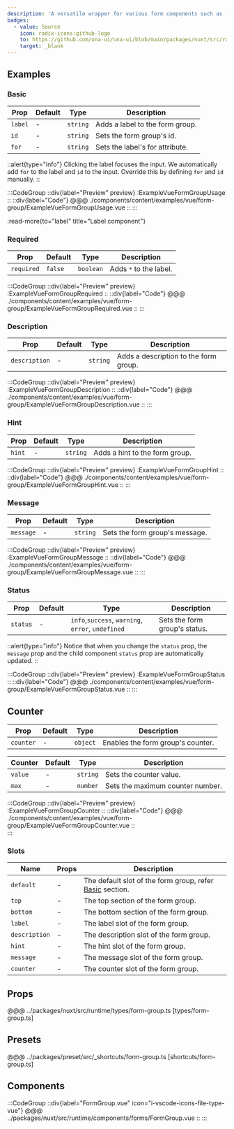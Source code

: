 ```yaml
---
description: 'A versatile wrapper for various form components such as `Input`, `Textarea`, `Select`, and more. It offers a comprehensive set of features, including label, description, hint, message, status, and others.'
badges:
  - value: Source
    icon: radix-icons:github-logo
    to: https://github.com/una-ui/una-ui/blob/main/packages/nuxt/src/runtime/components/forms/FormGroup.vue
    target: _blank
---
```


## Examples

### Basic

| Prop    | Default | Type     | Description                     |
| ------- | ------- | -------- | ------------------------------- |
| `label` | -       | `string` | Adds a label to the form group. |
| `id`    | -       | `string` | Sets the form group's id.       |
| `for`   | -       | `string` | Sets the label's for attribute. |

::alert{type="info"}
  Clicking the label focuses the input. We automatically add `for` to the label and `id` to the input. Override this by defining `for` and `id` manually.
::

:::CodeGroup
::div{label="Preview" preview}
  :ExampleVueFormGroupUsage
::
::div{label="Code"}
@@@ ./components/content/examples/vue/form-group/ExampleVueFormGroupUsage.vue
::
:::

:read-more{to="label" title="Label component"}

### Required

| Prop       | Default | Type      | Description            |
| ---------- | ------- | --------- | ---------------------- |
| `required` | `false` | `boolean` | Adds `*` to the label. |

:::CodeGroup
::div{label="Preview" preview}
  :ExampleVueFormGroupRequired
::
::div{label="Code"}
@@@ ./components/content/examples/vue/form-group/ExampleVueFormGroupRequired.vue
::
:::

### Description

| Prop          | Default | Type     | Description                           |
| ------------- | ------- | -------- | ------------------------------------- |
| `description` | -       | `string` | Adds a description to the form group. |

:::CodeGroup
::div{label="Preview" preview}
  :ExampleVueFormGroupDescription
::
::div{label="Code"}
@@@ ./components/content/examples/vue/form-group/ExampleVueFormGroupDescription.vue
::
:::

### Hint

| Prop   | Default | Type     | Description                    |
| ------ | ------- | -------- | ------------------------------ |
| `hint` | -       | `string` | Adds a hint to the form group. |

:::CodeGroup
::div{label="Preview" preview}
  :ExampleVueFormGroupHint
::
::div{label="Code"}
@@@ ./components/content/examples/vue/form-group/ExampleVueFormGroupHint.vue
::
:::

### Message

| Prop      | Default | Type     | Description                    |
| --------- | ------- | -------- | ------------------------------ |
| `message` | -       | `string` | Sets the form group's message. |

:::CodeGroup
::div{label="Preview" preview}
  :ExampleVueFormGroupMessage
::
::div{label="Code"}
@@@ ./components/content/examples/vue/form-group/ExampleVueFormGroupMessage.vue
::
:::

### Status

| Prop     | Default | Type                                              | Description                   |
| -------- | ------- | ------------------------------------------------- | ----------------------------- |
| `status` | -       | `info`,`success`, `warning`, `error`, `undefined` | Sets the form group's status. |

::alert{type="info"}
Notice that when you change the `status` prop, the `message` prop and the child component `status` prop are automatically updated.
::

:::CodeGroup
::div{label="Preview" preview}
  :ExampleVueFormGroupStatus
::
::div{label="Code"}
@@@ ./components/content/examples/vue/form-group/ExampleVueFormGroupStatus.vue
::
:::

## Counter

| Prop      | Default | Type     | Description                       |
| --------- | ------- | -------- | --------------------------------- |
| `counter` | -       | `object` | Enables the form group's counter. |

| Counter | Default | Type     | Description                      |
| ------- | ------- | -------- | -------------------------------- |
| `value` | -       | `string` | Sets the counter value.          |
| `max`   | -       | `number` | Sets the maximum counter number. |

:::CodeGroup
::div{label="Preview" preview}
  :ExampleVueFormGroupCounter
::
::div{label="Code"}
@@@ ./components/content/examples/vue/form-group/ExampleVueFormGroupCounter.vue
::  
:::

### Slots

| Name          | Props | Description                                                        |
| ------------- | ----- | ------------------------------------------------------------------ |
| `default`     | -     | The default slot of the form group, refer [Basic](#basic) section. |
| `top`         | -     | The top section of the form group.                                 |
| `bottom`      | -     | The bottom section of the form group.                              |
| `label`       | -     | The label slot of the form group.                                  |
| `description` | -     | The description slot of the form group.                            |
| `hint`        | -     | The hint slot of the form group.                                   |
| `message`     | -     | The message slot of the form group.                                |
| `counter`     | -     | The counter slot of the form group.                                |

## Props

@@@ ../packages/nuxt/src/runtime/types/form-group.ts [types/form-group.ts]

## Presets

@@@ ../packages/preset/src/_shortcuts/form-group.ts [shortcuts/form-group.ts]

## Components

:::CodeGroup
::div{label="FormGroup.vue" icon="i-vscode-icons-file-type-vue"}
@@@ ../packages/nuxt/src/runtime/components/forms/FormGroup.vue 
::
:::
